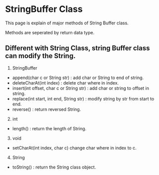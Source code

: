 # StringBuffer Class
This page is explain of major methods of String Buffer class. 

Methods are seperated by return data type.

Different with String Class, string Buffer class can modify the String.
---

1. StringBuffer
- append(char c or String str) : add char or String to end of string.
- deleteCharAt(int index) : delete char where in index.
- insert(int offset, char c or String str) : add char or string to offset in string.
- replace(int start, int end, String str) : modify string by str from start to end.
- reverse() : return reversed String.

2. int
- length() : return the length of String.

3. void
- setCharAt(int index, char c) change char where in index to c.

4. String
- toString() : return the String class object.
